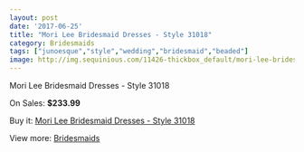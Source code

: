```yaml
---
layout: post
date: '2017-06-25'
title: "Mori Lee Bridesmaid Dresses - Style 31018"
category: Bridesmaids
tags: ["junoesque","style","wedding","bridesmaid","beaded"]
image: http://img.sequinious.com/11426-thickbox_default/mori-lee-bridesmaid-dresses-style-31018.jpg
---
```

Mori Lee Bridesmaid Dresses - Style 31018

On Sales: **$233.99**
<a href="https://www.sequinious.com/bridesmaids/5221-mori-lee-bridesmaid-dresses-style-31018.html"><amp-img layout="responsive" width="600" height="600" src="//img.sequinious.com/11426-thickbox_default/mori-lee-bridesmaid-dresses-style-31018.jpg" alt="Mori Lee Bridesmaid Dresses - Style 31018 0" /></a>
<a href="https://www.sequinious.com/bridesmaids/5221-mori-lee-bridesmaid-dresses-style-31018.html"><amp-img layout="responsive" width="600" height="600" src="//img.sequinious.com/11429-thickbox_default/mori-lee-bridesmaid-dresses-style-31018.jpg" alt="Mori Lee Bridesmaid Dresses - Style 31018 1" /></a>
<a href="https://www.sequinious.com/bridesmaids/5221-mori-lee-bridesmaid-dresses-style-31018.html"><amp-img layout="responsive" width="600" height="600" src="//img.sequinious.com/11428-thickbox_default/mori-lee-bridesmaid-dresses-style-31018.jpg" alt="Mori Lee Bridesmaid Dresses - Style 31018 2" /></a>
<a href="https://www.sequinious.com/bridesmaids/5221-mori-lee-bridesmaid-dresses-style-31018.html"><amp-img layout="responsive" width="600" height="600" src="//img.sequinious.com/11427-thickbox_default/mori-lee-bridesmaid-dresses-style-31018.jpg" alt="Mori Lee Bridesmaid Dresses - Style 31018 3" /></a>

Buy it: [Mori Lee Bridesmaid Dresses - Style 31018](https://www.sequinious.com/bridesmaids/5221-mori-lee-bridesmaid-dresses-style-31018.html "Mori Lee Bridesmaid Dresses - Style 31018")

View more: [Bridesmaids](https://www.sequinious.com/3-bridesmaids "Bridesmaids")